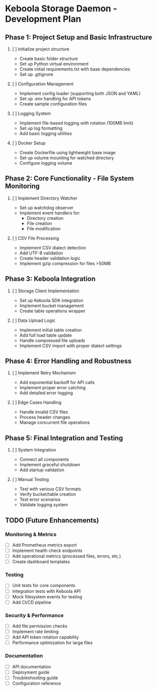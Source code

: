 # Keboola Storage Daemon - Development Plan

## Phase 1: Project Setup and Basic Infrastructure
1. [ ] Initialize project structure
   - Create basic folder structure
   - Set up Python virtual environment
   - Create initial requirements.txt with base dependencies
   - Set up .gitignore

2. [ ] Configuration Management
   - Implement config loader (supporting both JSON and YAML)
   - Set up .env handling for API tokens
   - Create sample configuration files

3. [ ] Logging System
   - Implement file-based logging with rotation (100MB limit)
   - Set up log formatting
   - Add basic logging utilities

4. [ ] Docker Setup
   - Create Dockerfile using lightweight base image
   - Set up volume mounting for watched directory
   - Configure logging volume

## Phase 2: Core Functionality - File System Monitoring
1. [ ] Implement Directory Watcher
   - Set up watchdog observer
   - Implement event handlers for:
     - Directory creation
     - File creation
     - File modification

2. [ ] CSV File Processing
   - Implement CSV dialect detection
   - Add UTF-8 validation
   - Create header validation logic
   - Implement gzip compression for files >50MB

## Phase 3: Keboola Integration
1. [ ] Storage Client Implementation
   - Set up Keboola SDK integration
   - Implement bucket management
   - Create table operations wrapper

2. [ ] Data Upload Logic
   - Implement initial table creation
   - Add full load table update
   - Handle compressed file uploads
   - Implement CSV import with proper dialect settings

## Phase 4: Error Handling and Robustness
1. [ ] Implement Retry Mechanism
   - Add exponential backoff for API calls
   - Implement proper error catching
   - Add detailed error logging

2. [ ] Edge Cases Handling
   - Handle invalid CSV files
   - Process header changes
   - Manage concurrent file operations

## Phase 5: Final Integration and Testing
1. [ ] System Integration
   - Connect all components
   - Implement graceful shutdown
   - Add startup validation

2. [ ] Manual Testing
   - Test with various CSV formats
   - Verify bucket/table creation
   - Test error scenarios
   - Validate logging system

## TODO (Future Enhancements)

### Monitoring & Metrics
- [ ] Add Prometheus metrics export
- [ ] Implement health check endpoints
- [ ] Add operational metrics (processed files, errors, etc.)
- [ ] Create dashboard templates

### Testing
- [ ] Unit tests for core components
- [ ] Integration tests with Keboola API
- [ ] Mock filesystem events for testing
- [ ] Add CI/CD pipeline

### Security & Performance
- [ ] Add file permission checks
- [ ] Implement rate limiting
- [ ] Add API token rotation capability
- [ ] Performance optimization for large files

### Documentation
- [ ] API documentation
- [ ] Deployment guide
- [ ] Troubleshooting guide
- [ ] Configuration reference
